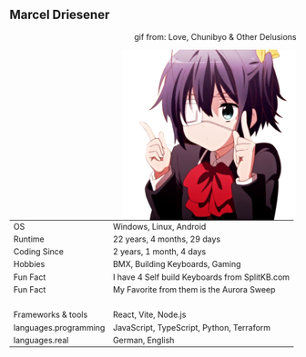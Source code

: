 
## Marcel Driesener

<p align="right">gif from: Love, Chunibyo & Other Delusions</p>
<img align="right" height="300" src="assets/Rikka.gif" alt="Rikka Takanashi 'dance'" />

|                       |                                                                                                      |
| --------------------- | ---------------------------------------------------------------------------------------------------- |
| OS                    | Windows, Linux, Android                                                                              |
| Runtime               | 22 years, 4 months, 29 days                   |
| Coding Since          | 2 years, 1 month, 4 days |
| Hobbies               | BMX, Building Keyboards, Gaming                                                                      |
| Fun Fact              | I have 4 Self build Keyboards from SplitKB.com                                                       |
| Fun Fact              | My Favorite from them is the Aurora Sweep                                                            |
| ‎                     | ‎                                                                                                    |
| Frameworks & tools    | React, Vite, Node.js                                                                                 |
| languages.programming | JavaScript, TypeScript, Python, Terraform                                                            |
| languages.real        | German, English                                                                                      |

